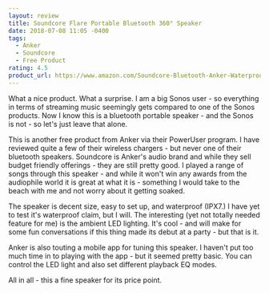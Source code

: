 ```yaml
---
layout: review
title: Soundcore Flare Portable Bluetooth 360° Speaker
date: 2018-07-08 11:05 -0400
tags:
  - Anker
  - Soundcore
  - Free Product
rating: 4.5
product_url: https://www.amazon.com/Soundcore-Bluetooth-Anker-Waterproof-Long-Lasting/dp/B07BHP4W36
---
```

What a nice product.  What a surprise.  I am a big Sonos user - so everything in terms of streaming music seemingly gets compared to one of the Sonos products.  Now I know this is a bluetooth portable speaker - and the Sonos is not - so let's just leave that alone.

This is another free product from Anker via their PowerUser program.  I have reviewed quite a few of their wireless chargers - but never one of their bluetooth speakers.  Soundcore is Anker's audio brand and while they sell budget friendly offerings - they are still pretty good.  I played a range of songs through this speaker - and while it won't win any awards from the audiophile world it is great at what it is - something I would take to the beach with me and not worry about it getting soaked.

The speaker is decent size, easy to set up, and waterproof (IPX7.)  I have yet to test it's waterproof claim, but I will.  The interesting (yet not totally needed feature for me) is the ambient LED lighting.  It's cool - and will make for some fun conversations if this thing made its debut at a party - but that is it.

Anker is also touting a mobile app for tuning this speaker.  I haven't put too much time in to playing with the app - but it seemed pretty basic.  You can control the LED light and also set different playback EQ modes.

All in all - this a fine speaker for its price point.
